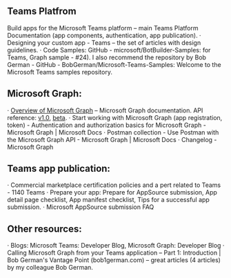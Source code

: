 ## Teams Platfrom
 Build apps for the Microsoft Teams platform – main Teams Platform Documentation (app components, authentication, app publication).
· Designing your custom app - Teams – the set of articles with design guidelines.
· Code Samples: GitHub - microsoft/BotBuilder-Samples: for Teams, Graph sample - #24). I also recommend the repository by Bob German -  GitHub - BobGerman/Microsoft-Teams-Samples: Welcome to the Microsoft Teams samples repository.
 
## Microsoft Graph:
· [Overview of Microsoft Graph](https://docs.microsoft.com/en-us/graph/overview) – Microsoft Graph documentation. API reference: [v1.0](https://docs.microsoft.com/en-us/graph/api/overview?view=graph-rest-1.0), [beta](https://docs.microsoft.com/en-us/graph/api/overview?view=graph-rest-beta).
· Start working with Microsoft Graph (app registration, token)  - Authentication and authorization basics for Microsoft Graph - Microsoft Graph | Microsoft Docs
· Postman collection - Use Postman with the Microsoft Graph API - Microsoft Graph | Microsoft Docs
· Changelog - Microsoft Graph
 
## Teams app publication:
· Commercial marketplace certification policies and a pert related to Teams  -  1140 Teams
· Prepare your app:  Prepare for AppSource submission,  App detail page checklist, App manifest checklist, Tips for a successful app submission. 
· Microsoft AppSource submission FAQ
 
## Other resources:
· Blogs: Microsoft Teams: Developer Blog, Microsoft Graph: Developer Blog 
· Calling Microsoft Graph from your Teams application – Part 1: Introduction | Bob German's Vantage Point (bob1german.com) – great articles (4 articles) by my colleague Bob German.
